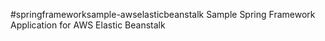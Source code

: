 #springframeworksample-awselasticbeanstalk
Sample Spring Framework Application for AWS Elastic Beanstalk